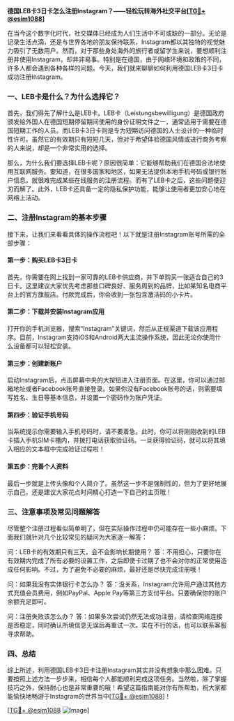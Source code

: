 **德国LEB卡3日卡怎么注册Instagram？——轻松玩转海外社交平台[[TG💪+ @esim1088](https://t.me/s/esim1088)]**

在当今这个数字化时代，社交媒体已经成为人们生活中不可或缺的一部分。无论是记录生活点滴，还是与世界各地的朋友保持联系，Instagram都以其独特的视觉魅力吸引了无数用户。然而，对于那些身处海外的旅行者或留学生来说，要想顺利注册并使用Instagram，却并非易事。特别是在德国，由于网络环境和政策的不同，许多人都会遇到各种各样的问题。今天，我们就来聊聊如何利用德国LEB卡3日卡成功注册Instagram。

### 一、LEB卡是什么？为什么选择它？

首先，我们得先了解什么是LEB卡。LEB卡（Leistungsbewilligung）是德国政府颁发给外国人在德国短期停留期间使用的身份证明文件之一，通常适用于需要在德国短期工作的人员。而LEB卡3日卡则是专为短期访问德国的人士设计的一种临时性许可。虽然它的有效期只有短短几天，但对于希望体验德国风情或进行商务考察的人来说，却是一个非常实用的选择。

那么，为什么我们要选择LEB卡呢？原因很简单：它能够帮助我们在德国合法地使用互联网服务。要知道，在很多国家和地区，如果无法提供本地手机号码或银行账户信息，就很难完成某些在线服务的注册流程。而有了LEB卡之后，这些问题便迎刃而解了。此外，LEB卡还具备一定的隐私保护功能，能够让使用者更加安心地在网络上活动。

### 二、注册Instagram的基本步骤

接下来，让我们来看看具体的操作流程吧！以下就是注册Instagram账号所需的全部步骤：

#### 第一步：购买LEB卡3日卡
首先，你需要在网上找到一家可靠的LEB卡供应商，并下单购买一张适合自己的3日卡。这里建议大家优先考虑那些口碑良好、服务周到的品牌，比如某知名电商平台上的官方旗舰店。付款完成后，你会收到一张包含激活码的小卡片。

#### 第二步：下载并安装Instagram应用
打开你的手机浏览器，搜索“Instagram”关键词，然后从正规渠道下载该应用程序。目前，Instagram支持iOS和Android两大主流操作系统，因此无论你使用什么设备都可以轻松安装。

#### 第三步：创建新账户
启动Instagram后，点击屏幕中央的大按钮进入注册页面。在这里，你可以通过邮箱地址或者Facebook账号直接登录。如果你没有Facebook账号的话，则需要填写姓名、生日等基本信息，并设置一个密码作为账户凭证。

#### 第四步：验证手机号码
当系统提示你需要输入手机号码时，请不要着急。此时，你可以将刚刚收到的LEB卡插入手机SIM卡槽内，并拨打电话获取验证码。一旦获得验证码，就可以将其填入相应的文本框中完成验证过程啦！

#### 第五步：完善个人资料
最后一步就是上传头像和个人简介了。虽然这一步不是强制性的，但为了更好地展示自己，还是建议大家花点时间精心打造一下自己的主页哦！

### 三、注意事项及常见问题解答

尽管整个注册过程看似简单明了，但在实际操作过程中仍可能存在一些小麻烦。下面我们就针对几个比较常见的疑问为大家逐一解答：

问：LEB卡的有效期只有三天，会不会影响长期使用？
答：不用担心，只要你在有效期内完成了所有必要的设置工作，之后即使卡过期了也不会对你的正常使用造成任何影响。不过，为了避免不必要的麻烦，最好还是尽快完成注册哦！

问：如果我没有实体银行卡怎么办？
答：没关系，Instagram允许用户通过其他方式充值会员费用，例如PayPal、Apple Pay等第三方支付平台。只要确保你的账户余额充足即可。

问：注册失败该怎么办？
答：如果多次尝试仍然无法成功注册，请检查网络连接是否稳定，同时确认所填信息无误后再重试一次。实在不行的话，也可以联系客服寻求帮助。

### 四、总结

综上所述，利用德国LEB卡3日卡注册Instagram其实并没有想象中那么困难。只要按照上述方法一步步来，相信每个人都能顺利完成这项任务。当然啦，除了掌握技巧之外，保持耐心也是非常重要的哦！希望这篇指南能对你有所帮助，祝大家都能愉快地畅游于Instagram的世界当中[[TG💪+ @esim1088](https://t.me/s/esim1088)]！

[[TG💪+ @esim1088](https://t.me/s/esim1088) ![Image](https://i.postimg.cc/4NQfJmqS/Snipaste-2025-05-13-00-14-12.png)]